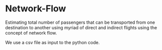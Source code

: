 # Network-Flow
Estimating total number of passengers that can be transported from one destination to another using myriad of direct and indirect flights using the concept of network flow.


We use a csv file as input to the python code.
